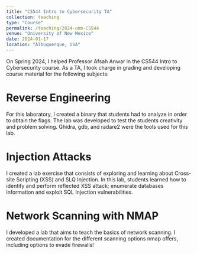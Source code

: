 ```yaml
---
title: "CS544 Intro to Cybersecurity TA"
collection: teaching
type: "Course"
permalink: /teaching/2024-unm-CS544
venue: "University of New Mexico"
date: 2024-01-17
location: "Albuquerque, USA"
---
```



On Spring 2024, I helped Professor Afsah Anwar in the CS544 Intro to Cybersecurity course. As a TA, I took charge in grading and developing course material for the following subjects:

Reverse Engineering
======
For this laboratory, I created a binary that students had to analyze in order to obtain the flags. The lab was developed to test the students creativity and problem solving. Ghidra, gdb, and radare2 were the tools used for this lab.

Injection Attacks
======
I created a lab exercise that consists of exploring and learning about Cross-site Scripting (XSS) and SLQ Injection. In this lab, students learned how to identify and perform reflected XSS attack; enumerate databases information and exploit SQL Injection vulnerabilities.

Network Scanning with NMAP
======
I developed a lab that aims to teach the basics of network scanning. I created documentation for the different scanning options nmap offers, including options to evade firewalls!